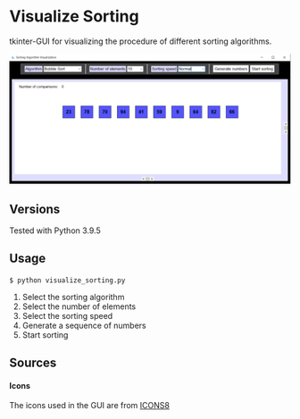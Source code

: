 # Visualize Sorting
tkinter-GUI for visualizing the procedure of different sorting algorithms.

![](images/GUI.png)

## Versions
Tested with Python 3.9.5

## Usage
```
$ python visualize_sorting.py
```

1. Select the sorting algorithm 
2. Select the number of elements
3. Select the sorting speed
4. Generate a sequence of numbers
5. Start sorting

## Sources

#### Icons
The icons used in the GUI are from [ICONS8](https://icons8.com/)
